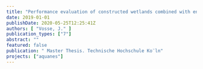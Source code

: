 ```yaml
---
title: "Performance evaluation of constructed wetlands combined with engineered systems for water reuse"
date: 2019-01-01
publishDate: 2020-05-25T12:25:41Z
authors: [ "Vosse, J." ]
publication_types: ["7"]
abstract: ""
featured: false
publication: " Master Thesis. Technische Hochschule Ko¨ln"
projects: ["aquanes"]
---
```


